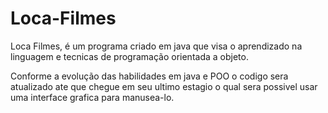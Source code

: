 # Loca-Filmes
Loca Filmes, é um programa criado em java que visa o aprendizado na linguagem e tecnicas de programação orientada a objeto.

Conforme a evolução das habilidades em java e POO o codigo sera atualizado ate que chegue em seu ultimo estagio o qual sera possivel usar uma interface grafica para manusea-lo.
